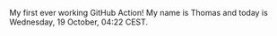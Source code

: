 My first ever working GitHub Action!
My name is Thomas and today is Wednesday, 19 October, 04:22 CEST. 
